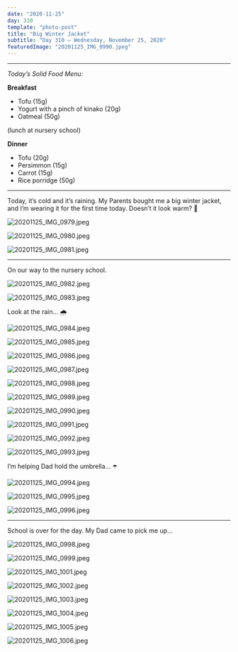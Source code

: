 ```yaml
---
date: "2020-11-25"
day: 310
template: "photo-post"
title: "Big Winter Jacket"
subtitle: "Day 310 – Wednesday, November 25, 2020"
featuredImage: "20201125_IMG_0990.jpeg"
---
```


<hr />

_Today’s Solid Food Menu:_

**Breakfast**

- Tofu (15g)
- Yogurt with a pinch of kinako (20g)
- Oatmeal (50g)

(lunch at nursery school)

**Dinner**

- Tofu (20g)
- Persimmon (15g)
- Carrot (15g)
- Rice porridge (50g)

<hr />

Today, it’s cold and it’s raining. My Parents bought me a big winter jacket, and I’m wearing it for the first time today. Doesn’t it look warm? 🧥

![20201125_IMG_0979.jpeg](20201125_IMG_0979.jpeg)

![20201125_IMG_0980.jpeg](20201125_IMG_0980.jpeg)

![20201125_IMG_0981.jpeg](20201125_IMG_0981.jpeg)

<hr />

On our way to the nursery school.

![20201125_IMG_0982.jpeg](20201125_IMG_0982.jpeg)

![20201125_IMG_0983.jpeg](20201125_IMG_0983.jpeg)

Look at the rain… 🌧

![20201125_IMG_0984.jpeg](20201125_IMG_0984.jpeg)

![20201125_IMG_0985.jpeg](20201125_IMG_0985.jpeg)

![20201125_IMG_0986.jpeg](20201125_IMG_0986.jpeg)

![20201125_IMG_0987.jpeg](20201125_IMG_0987.jpeg)

![20201125_IMG_0988.jpeg](20201125_IMG_0988.jpeg)

![20201125_IMG_0989.jpeg](20201125_IMG_0989.jpeg)

![20201125_IMG_0990.jpeg](20201125_IMG_0990.jpeg)

![20201125_IMG_0991.jpeg](20201125_IMG_0991.jpeg)

![20201125_IMG_0992.jpeg](20201125_IMG_0992.jpeg)

![20201125_IMG_0993.jpeg](20201125_IMG_0993.jpeg)

I’m helping Dad hold the umbrella… ☂️

![20201125_IMG_0994.jpeg](20201125_IMG_0994.jpeg)

![20201125_IMG_0995.jpeg](20201125_IMG_0995.jpeg)

![20201125_IMG_0996.jpeg](20201125_IMG_0996.jpeg)

<hr />

School is over for the day. My Dad came to pick me up…

![20201125_IMG_0998.jpeg](20201125_IMG_0998.jpeg)

![20201125_IMG_0999.jpeg](20201125_IMG_0999.jpeg)

![20201125_IMG_1001.jpeg](20201125_IMG_1001.jpeg)

![20201125_IMG_1002.jpeg](20201125_IMG_1002.jpeg)

![20201125_IMG_1003.jpeg](20201125_IMG_1003.jpeg)

![20201125_IMG_1004.jpeg](20201125_IMG_1004.jpeg)

![20201125_IMG_1005.jpeg](20201125_IMG_1005.jpeg)

![20201125_IMG_1006.jpeg](20201125_IMG_1006.jpeg)
